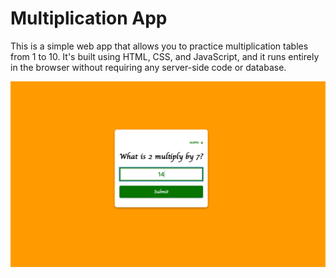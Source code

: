 # Multiplication App

This is a simple web app that allows you to practice multiplication tables from 1 to 10. It's built using HTML, CSS, and JavaScript, and it runs entirely in the browser without requiring any server-side code or database.

![Alt Text](https://github.com/dhairyaparikh00/Multiplication-App/blob/d1423d81c3cd984788df852b909d4b94c483ecec/Multiplication%20App.png)

